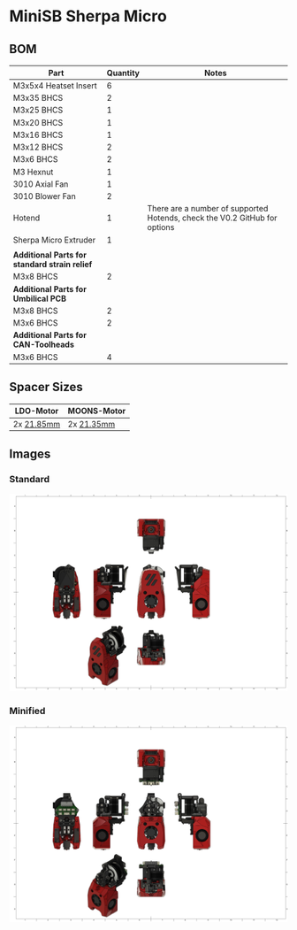 # MiniSB Sherpa Micro

## BOM

| Part                                            | Quantity | Notes                                                                      |
| ----------------------------------------------- | -------- | -------------------------------------------------------------------------- |
| M3x5x4 Heatset Insert                           | 6        |
| M3x35 BHCS                                      | 2        |                                                                            |
| M3x25 BHCS                                      | 1        |                                                                            |
| M3x20 BHCS                                      | 1        |                                                                            |
| M3x16 BHCS                                      | 1        |
| M3x12 BHCS                                      | 2        |
| M3x6 BHCS                                       | 2        |
| M3 Hexnut                                       | 1        |
| 3010 Axial Fan                                  | 1        |
| 3010 Blower Fan                                 | 2        |
| Hotend                                          | 1        | There are a number of supported Hotends, check the V0.2 GitHub for options |
| Sherpa Micro Extruder                           | 1        |
|                                                 |          |                                                                            |
| **Additional Parts for standard strain relief** |
| M3x8 BHCS                                       | 2        |                                                                            |
| **Additional Parts for Umbilical PCB**          |
| M3x8 BHCS                                       | 2        |                                                                            |
| M3x6 BHCS                                       | 2        |                                                                            |
| **Additional Parts for CAN-Toolheads**          |
| M3x6 BHCS                                       | 4        |                                                                            |

## Spacer Sizes

| LDO-Motor                                                     | MOONS-Motor                                                   |
| ------------------------------------------------------------- | ------------------------------------------------------------- |
| 2x [21.85mm](/Spacers/Octagon-STL/Octagon_Spacer_21.85mm.stl) | 2x [21.35mm](/Spacers/Octagon-STL/Octagon_Spacer_21.35mm.stl) |

## Images

### Standard

![Standard](images/Sherpa_Micro.png)

### Minified

![Minified](images/Sherpa_Micro_Minified.png)
